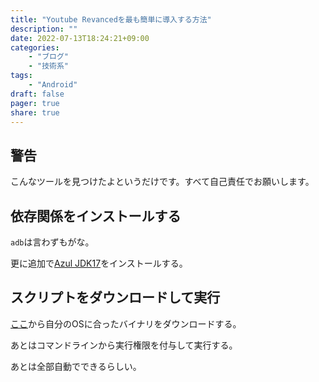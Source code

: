 ```yaml
---
title: "Youtube Revancedを最も簡単に導入する方法"
description: ""
date: 2022-07-13T18:24:21+09:00
categories:
    - "ブログ"
    - "技術系"
tags:
    - "Android"
draft: false
pager: true
share: true
---
```


## 警告

こんなツールを見つけたよというだけです。すべて自己責任でお願いします。

## 依存関係をインストールする

`adb`は言わずもがな。

更に追加で[Azul JDK17](https://www.azul.com/downloads/?version=java-17-lts&package=jdk)をインストールする。

## スクリプトをダウンロードして実行

[ここ](https://github.com/reisxd/revanced-builder/releases)から自分のOSに合ったバイナリをダウンロードする。

あとはコマンドラインから実行権限を付与して実行する。

あとは全部自動でできるらしい。
